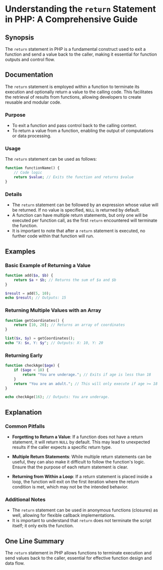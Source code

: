 <!--
Meta Description: # Understanding the `return` Statement in PHP: A Comprehensive Guide ## Synopsis The `return` statement in PHP is a fundamental construct used to exit...
Meta Keywords: return, function, statement, value, php
-->

# Understanding the `return` Statement in PHP: A Comprehensive Guide

## Synopsis
The `return` statement in PHP is a fundamental construct used to exit a function and send a value back to the caller, making it essential for function outputs and control flow.

## Documentation
The `return` statement is employed within a function to terminate its execution and optionally return a value to the calling code. This facilitates the retrieval of results from functions, allowing developers to create reusable and modular code.

### Purpose
- To exit a function and pass control back to the calling context.
- To return a value from a function, enabling the output of computations or data processing.

### Usage
The `return` statement can be used as follows:
```php
function functionName() {
    // Code logic
    return $value; // Exits the function and returns $value
}
```

### Details
- The `return` statement can be followed by an expression whose value will be returned. If no value is specified, `NULL` is returned by default.
- A function can have multiple return statements, but only one will be executed per function call, as the first `return` encountered will terminate the function.
- It is important to note that after a `return` statement is executed, no further code within that function will run.

## Examples
### Basic Example of Returning a Value
```php
function add($a, $b) {
    return $a + $b; // Returns the sum of $a and $b
}

$result = add(5, 10);
echo $result; // Outputs: 15
```

### Returning Multiple Values with an Array
```php
function getCoordinates() {
    return [10, 20]; // Returns an array of coordinates
}

list($x, $y) = getCoordinates();
echo "X: $x, Y: $y"; // Outputs: X: 10, Y: 20
```

### Returning Early
```php
function checkAge($age) {
    if ($age < 18) {
        return "You are underage."; // Exits if age is less than 18
    }
    return "You are an adult."; // This will only execute if age >= 18
}

echo checkAge(16); // Outputs: You are underage.
```

## Explanation
### Common Pitfalls
- **Forgetting to Return a Value**: If a function does not have a return statement, it will return `NULL` by default. This may lead to unexpected results if the caller expects a specific return type.
  
- **Multiple Return Statements**: While multiple return statements can be useful, they can also make it difficult to follow the function's logic. Ensure that the purpose of each return statement is clear.

- **Returning from Within a Loop**: If a return statement is placed inside a loop, the function will exit on the first iteration where the return condition is met, which may not be the intended behavior.

### Additional Notes
- The `return` statement can be used in anonymous functions (closures) as well, allowing for flexible callback implementations.
- It is important to understand that `return` does not terminate the script itself; it only exits the function.

## One Line Summary
The `return` statement in PHP allows functions to terminate execution and send values back to the caller, essential for effective function design and data flow.